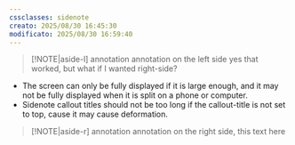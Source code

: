 ```yaml
---
cssclasses: sidenote
creato: 2025/08/30 16:45:30
modificato: 2025/08/30 16:59:40
---
```



> [!NOTE|aside-l] annotation
> annotation on the left side
yes that worked, but what if I wanted right-side?
- The screen can only be fully displayed if it is large enough, and it may not be fully displayed when it is split on a phone or computer.
- Sidenote callout titles should not be too long if the callout-title is not set to top, cause it may cause deformation.
> [!NOTE|aside-r] annotation
> annotation on the right side, this text here